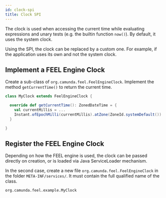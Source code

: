 ```yaml
---
id: clock-spi
title: Clock SPI
---
```


The clock is used when accessing the current time while evaluating expressions and unary tests (e.g. the builtin function `now()`). By default, it uses the system clock. 

Using the SPI, the clock can be replaced by a custom one. For example, if the application uses its own and not the system clock.

## Implement a FEEL Engine Clock 

Create a sub-class of `org.camunda.feel.FeelEngineClock`. Implement the method `getCurrentTime()` to return the current time. 

```scala
class MyClock extends FeelEngineClock {

  override def getCurrentTime(): ZonedDateTime = {
    val currentMillis = ...
    Instant.ofEpochMilli(currentMillis).atZone(ZoneId.systemDefault())
  }

}
```


## Register the FEEL Engine Clock

Depending on how the FEEL engine is used, the clock can be passed directly on creation, or is loaded via Java ServiceLoader mechanism. 

In the second case, create a new file `org.camunda.feel.FeelEngineClock` in the folder `META-INF/services/`. It must contain the full qualified name of the class.

```
org.camunda.feel.example.MyClock
```

